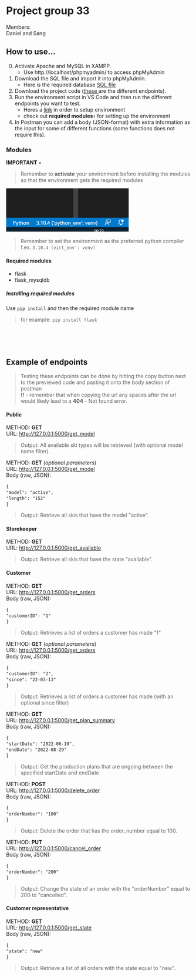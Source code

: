 # Project group 33

Members: <br>
Daniel and Sang



## How to use...
0.  Activate Apache and MySQL in XAMPP.
    - Use http://localhost/phpmyadmin/ to access phpMyAdmin
1.  Download the SQL file and import it into phpMyAdmin. <br>
    - Here is the required database <a href = https://git.gvk.idi.ntnu.no/course/idatg2204/idatg2204-2022-workspace/sangnn/project-group-33/-/blob/main/data/ski_equipment_manufacturer.sql>SQL file </a>
2.  Download the project code (<a href = https://git.gvk.idi.ntnu.no/course/idatg2204/idatg2204-2022-workspace/sangnn/project-group-33/-/tree/main/code>these </a> are the different endpoints). <br>
3.  Run the environment script in VS Code and then run the different endpoints you want to test. <br>
    - Heres a <a href = https://docs.python.org/3/library/venv.html>link</a> in order to setup environment
    - check out **required modules**`⬇` for setting up the environment
4.  In Postman you can add a body (JSON-format) with extra information as the input for some of different functions (some functions does not require this). <br>
### Modules
**IMPORTANT** `⬇`
> Remember to **activate** your environment before installing the modules so that the environment gets the required modules<br>

![images/python_env.png](./images/python_env.png)

> Remember to set the environment as the preferred python compiler f.ex. `3.10.4 (virt_env': venv)`
#### Required modules
- flask
- flask_mysqldb

##### Installing required modules
Use `pip install` and then the required module name
> for example: `pip install flask`

<br>
<br>
<br>

## Example of endpoints
> Testing these endpoints can be done by hitting the copy button next to the previewed code and pasting it onto the body section of postman<br>
> **!!** - remember that when copying the url any spaces after the url would likely lead to a **404** - Not found error.
#### Public 
METHOD:     **GET** <br>
URL:        http://127.0.0.1:5000/get_model <br>
>Output:     All available ski types will be retrieved (with optional model name filter). <br>

METHOD:     **GET** (*optional parameters*) <br>
URL:        http://127.0.0.1:5000/get_model <br>
            Body (raw, JSON): <br>

    {  
    "model": "active",  
    "length": "152"
    } 

>Output:     Retrieve all skis that have the model "active". <br>

#### Storekeeper
METHOD:     **GET** <br>
URL:        http://127.0.0.1:5000/get_available <br>
>Output:     Retrieve all skis that have the state "available". <br>

#### Customer
METHOD:     **GET** <br>
URL:        http://127.0.0.1:5000/get_orders <br>
            Body (raw, JSON): 

    {  
    "customerID": "1"
    } 
>Output:    Retrieves a list of orders a customer has made "1"  <br>

METHOD:     **GET** (*optional parameters*) <br>
URL:        http://127.0.0.1:5000/get_orders <br>
            Body (raw, JSON): 
            
    { 
    "customerID": "2", 
    "since": "22-03-13"
    } 
>Output:    Retrieves a list of orders a customer has made (with an optional since filter)  <br>

METHOD:     **GET** <br>
URL:        http://127.0.0.1:5000/get_plan_summary <br>
            Body (raw, JSON): 

    {  
    "startDate": "2022-06-10", 
    "endDate": "2022-08-29"  
    } 
>Output:     Get the production plans that are ongoing between the specified startDate and endDate <br>

METHOD:     **POST** <br>
URL:        http://127.0.0.1:5000/delete_order <br>
            Body (raw, JSON): 
            
    {  
    "orderNumber": "100"  
    } 
>Output:     Delete the order that has the order_number equal to 100. <br>

METHOD:     **PUT** <br>
URL:        http://127.0.0.1:5000/cancel_order <br>
            Body (raw, JSON): 
   
    {  
    "orderNumber": "200" 
    } 
>Output:     Change the state of an order with the "orderNumber" equal to 200 to "cancelled". <br>

#### Customer representative

METHOD:     **GET** <br>
URL:        http://127.0.0.1:5000/get_state  <br>
            Body (raw, JSON): 
            
    {  
    "state": "new"  
    } 
>Output:     Retrieve a list of all orders with the state equal to "new". <br>







